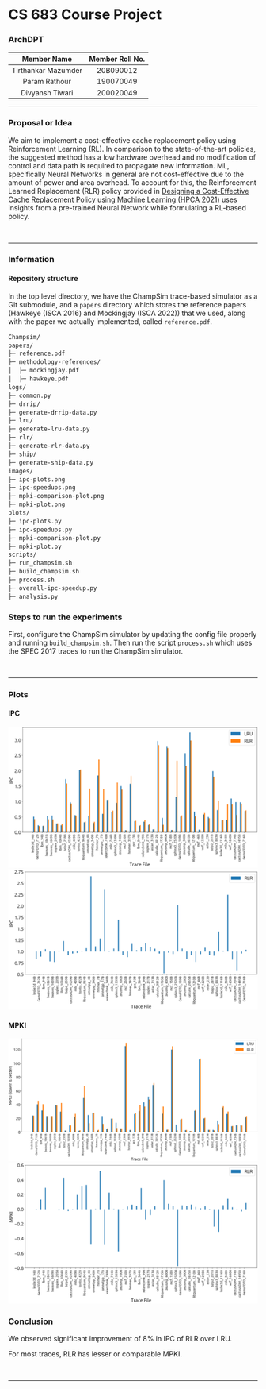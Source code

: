 # CS 683 Course Project

### <Project-Title>

### ArchDPT

|   **Member Name**   | **Member Roll No.** |
| :-----------------: | :-----------------: |
| Tirthankar Mazumder |      20B090012      |
| Param Rathour       |      190070049      |
| Divyansh Tiwari     |      200020049      |

---

### Proposal or Idea

We aim to implement a cost-effective cache replacement policy using Reinforcement Learning (RL). In comparison to the state-of-the-art policies, the suggested method has a low hardware overhead and no modification of control and data path is required to propagate new information. ML, specifically Neural Networks in general are not cost-effective due to the amount of power and area overhead. To account for this, the Reinforcement Learned Replacement (RLR) policy provided in [Designing a Cost-Effective Cache Replacement Policy using Machine Learning (HPCA 2021)](/papers/reference.pdf) uses insights from a pre-trained Neural Network while formulating a RL-based policy. 

<br/>

---

### Information

#### Repository structure

In the top level directory, we have the ChampSim trace-based simulator as a Git submodule, and a `papers` directory which stores the reference papers (Hawkeye (ISCA 2016) and Mockingjay (ISCA 2022)) that we used, along with the paper we actually implemented, called `reference.pdf`.

```html
Champsim/
papers/
├─ reference.pdf
├─ methodology-references/
│  ├─ mockingjay.pdf
│  ├─ hawkeye.pdf
logs/
├─ common.py
├─ drrip/
├─ generate-drrip-data.py
├─ lru/
├─ generate-lru-data.py
├─ rlr/
├─ generate-rlr-data.py
├─ ship/
├─ generate-ship-data.py
images/
├─ ipc-plots.png
├─ ipc-speedups.png
├─ mpki-comparison-plot.png
├─ mpki-plot.png
plots/
├─ ipc-plots.py
├─ ipc-speedups.py
├─ mpki-comparison-plot.py
├─ mpki-plot.py
scripts/
├─ run_champsim.sh
├─ build_champsim.sh
├─ process.sh
├─ overall-ipc-speedup.py
├─ analysis.py
```


### Steps to run the experiments

First, configure the ChampSim simulator by updating the config file properly and running `build_champsim.sh`. Then run the script `process.sh` which uses the SPEC 2017 traces to run the ChampSim simulator.

<br/>

---

### Plots
#### IPC
![](images/ipc-plots.png)
![](images/ipc-speedups.png)
#### MPKI
![](images/mpki-plot.png)
![](images/mpki-comparison-plot.png)

### Conclusion

We observed significant improvement of 8% in IPC of RLR over LRU.

For most traces, RLR has lesser or comparable MPKI.

<br/>

---

